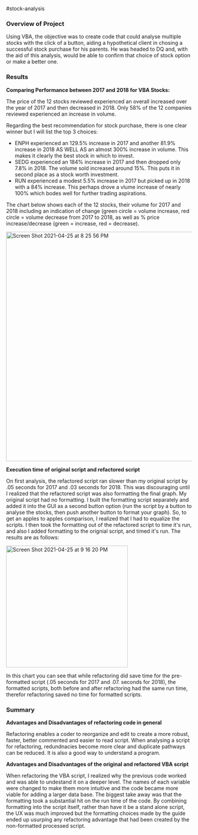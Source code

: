  #stock-analysis
 
 ### Overview of Project
 Using VBA, the objective was to create code that could analyse multiple stocks with the click of a button, aiding a hypothetical client in chosing a successful stock purchase for his parents. He was headed to DQ and, with the aid of this analysis, would be able to confirm that choice of stock option or make a better one. 
 
 ### Results
 **Comparing Performance between 2017 and 2018 for VBA Stocks:**
 
 The price of the 12 stocks reviewed experienced an overall increased over the year of 2017 and then decreased in 2018.
 Only 58% of the 12 companies reviewed experienced an increase in volume.
 
 Regarding the best recommendation for stock purchase, there is one clear winner but I will list the top 3 choices: 
 - ENPH experienced an 129.5% increase in 2017 and another 81.9% increase in 2018 AS WELL AS an almost 300% increase in volume. This makes it clearly the best stock in which to invest.
 - SEDG experienced an 184% increase in 2017 and then dropped only 7.8% in 2018. The volume sold increased around 15%. This puts it in second place as a stock worth investment.
 - RUN experienced a modest 5.5% increase in 2017 but picked up in 2018 with a 84% increase. This perhaps drove a vlume increase of nearly 100% which bodes well for further trading aspirations. 
 
 The chart below shows each of the 12 stocks, their volume for 2017 and 2018 including an indication of change (green circle = volume increase, red circle = volume decrease from 2017 to 2018, as well as % price increase/decrease (green = increase, red = decrease).
 
 
 <img width="622" alt="Screen Shot 2021-04-25 at 8 25 56 PM" src="https://user-images.githubusercontent.com/14239715/116016276-24126080-a60a-11eb-9020-bab657a15e12.png">
 
 
 
 **Execution time of original script and refactored script**
 
 On first analysis, the refactored script ran slower than my original script by .05 seconds for 2017 and .03 seconds for 2018. This was discouraging until I realized that the refactored script was also formatting the final graph. My original script had no formatting. I built the formatting script separately and added it into the GUI as a second button option (run the script by a button to analyse the stocks, then push another button to format your graph). So, to get an apples to apples comparison, I realized that I had to equalize the scripts. I then took the formatting out of the refactored script to time it's run, and also I added formatting to the orignial script, and timed it's run. The results are as follows:
 
 
 <img width="330" alt="Screen Shot 2021-04-25 at 9 16 20 PM" src="https://user-images.githubusercontent.com/14239715/116016957-41482e80-a60c-11eb-9c45-956a42b4c7cd.png">
 
 In this chart you can see that while refactoring did save time for the pre-formatted script (.05 seconds for 2017 and .07. seconds for 2018), the formatted scripts, both before and after refactoring had the same run time, therefor refactoring saved no time for formatted scripts. 



 
 ### Summary
 
  **Advantages and Disadvantages of refactoring code in general**
  
  Refactoring enables a coder to reorganize and edit to create a more robust, faster, better commented and easier to read script. When analysing a script for refactoring, redundnacies become more clear and duplicate pathways can be reduced. It is also a good way to understand a program. 
  
  
  
  **Advantages and Disadvantages of the original and refactored VBA script**
  
  When refactoring the VBA script, I realized why the previous code worked and was able to undestand it on a deeper level. The names of each variable were changed to make them more intuitive and the code became more viable for adding a larger data base. The biggest take away was that the formatting took a substantial hit on the run time of the code. By combining formatting into the script itself, rather than have it be a stand alone script, the UX was much improved but the formatting choices made by the guide ended up usurping any refactoring advantage that had been created by the non-formatted processed script. 
  
  

